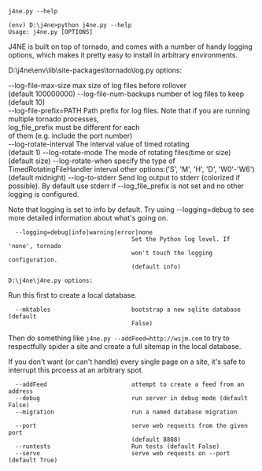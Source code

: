 

`j4ne.py --help`

~~~
(env) D:\j4ne>python j4ne.py --help
Usage: j4ne.py [OPTIONS]
~~~

J4NE is built on top of tornado, and comes with a number of handy logging options,
which makes it pretty easy to install in arbitrary environments.

D:\j4ne\env\lib\site-packages\tornado\log.py options:

  --log-file-max-size              max size of log files before rollover       
                                   (default 100000000)
  --log-file-num-backups           number of log files to keep (default 10)    
  --log-file-prefix=PATH           Path prefix for log files. Note that if you 
                                   are running multiple tornado processes,     
                                   log_file_prefix must be different for each  
                                   of them (e.g. include the port number)      
  --log-rotate-interval            The interval value of timed rotating        
                                   (default 1)
  --log-rotate-mode                The mode of rotating files(time or size)    
                                   (default size)
  --log-rotate-when                specify the type of TimedRotatingFileHandler
                                   interval other options:('S', 'M', 'H', 'D', 
                                   'W0'-'W6') (default midnight)
  --log-to-stderr                  Send log output to stderr (colorized if     
                                   possible). By default use stderr if
                                   --log_file_prefix is not set and no other   
                                   logging is configured.

Note that logging is set to info by default.  Try using --logging=debug to see
more detailed information about what's going on. 

~~~
  --logging=debug|info|warning|error|none
                                   Set the Python log level. If 'none', tornado
                                   won't touch the logging configuration.      
                                   (default info)
~~~


~~~
D:\j4ne\j4ne.py options:
~~~

Run this first to create a local database.  
~~~
  --mktables                       bootstrap a new sqlite database (default    
                                   False)
~~~

Then do something like `j4ne.py --addFeed=http://wsjm.com` to try to respectfully
spider a site and create a full sitemap in the local database.

If you don't want (or can't handle) every single page on a site, it's safe to
interrupt this prcoess at an arbitrary spot.

~~~
  --addFeed                        attempt to create a feed from an address    
  --debug                          run server in debug mode (default False)    
  --migration                      run a named database migration

  --port                           serve web requests from the given port      
                                   (default 8888)
  --runtests                       Run tests (default False)
  --serve                          serve web requests on --port (default True)
~~~

